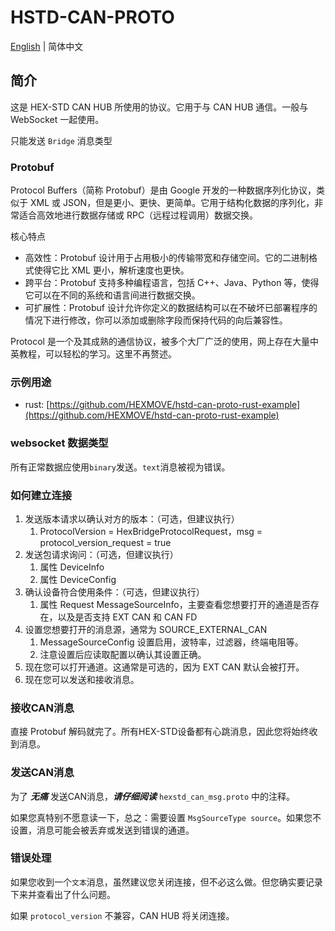 # HSTD-CAN-PROTO

[English](README.md) | 简体中文

## 简介

这是 HEX-STD CAN HUB 所使用的协议。它用于与 CAN HUB 通信。一般与 WebSocket 一起使用。

只能发送 `Bridge` 消息类型

### Protobuf

Protocol Buffers（简称 Protobuf）是由 Google 开发的一种数据序列化协议，类似于 XML 或 JSON，但是更小、更快、更简单。它用于结构化数据的序列化，非常适合高效地进行数据存储或 RPC（远程过程调用）数据交换。

核心特点
- 高效性：Protobuf 设计用于占用极小的传输带宽和存储空间。它的二进制格式使得它比 XML 更小，解析速度也更快。
- 跨平台：Protobuf 支持多种编程语言，包括 C++、Java、Python 等，使得它可以在不同的系统和语言间进行数据交换。
- 可扩展性：Protobuf 设计允许你定义的数据结构可以在不破坏已部署程序的情况下进行修改，你可以添加或删除字段而保持代码的向后兼容性。

Protocol 是一个及其成熟的通信协议，被多个大厂广泛的使用，网上存在大量中英教程，可以轻松的学习。这里不再赘述。

### 示例用途

- rust: [https://github.com/HEXMOVE/hstd-can-proto-rust-example](https://github.com/HEXMOVE/hstd-can-proto-rust-example)

### websocket 数据类型

所有正常数据应使用`binary`发送。`text`消息被视为错误。

### 如何建立连接

1. 发送版本请求以确认对方的版本：（可选，但建议执行）
    1. ProtocolVersion = HexBridgeProtocolRequest，msg = protocol_version_request = true
2. 发送包请求询问：（可选，但建议执行）
    1. 属性 DeviceInfo
    2. 属性 DeviceConfig
3. 确认设备符合使用条件：（可选，但建议执行）
    1. 属性 Request MessageSourceInfo，主要查看您想要打开的通道是否存在，以及是否支持 EXT CAN 和 CAN FD
4. 设置您想要打开的消息源，通常为 SOURCE_EXTERNAL_CAN
    1. MessageSourceConfig 设置启用，波特率，过滤器，终端电阻等。
    2. 注意设置后应读取配置以确认其设置正确。
5. 现在您可以打开通道。这通常是可选的，因为 EXT CAN 默认会被打开。
6. 现在您可以发送和接收消息。

### 接收CAN消息

直接 Protobuf 解码就完了。所有HEX-STD设备都有心跳消息，因此您将始终收到消息。

### 发送CAN消息

为了 ***无痛*** 发送CAN消息，***请仔细阅读*** `hexstd_can_msg.proto` 中的注释。

如果您真特别不愿意读一下，总之：需要设置 `MsgSourceType source`。如果您不设置，消息可能会被丢弃或发送到错误的通道。

### 错误处理

如果您收到一个`文本`消息，虽然建议您关闭连接，但不必这么做。但您确实要记录下来并查看出了什么问题。

如果 `protocol_version` 不兼容，CAN HUB 将关闭连接。
